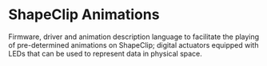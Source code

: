 # ShapeClip Animations

Firmware, driver and animation description language to facilitate the playing of pre-determined animations on ShapeClip; digital actuators equipped with LEDs that can be used to represent data in physical space.
